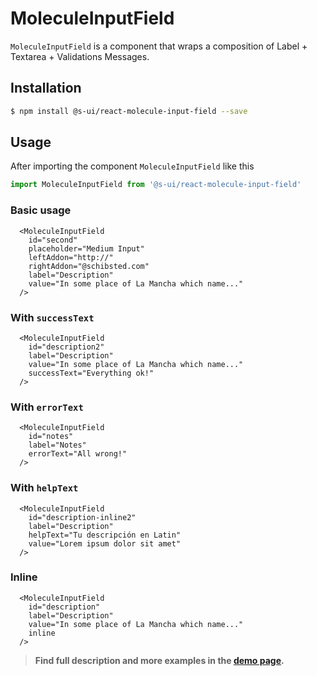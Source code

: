 # MoleculeInputField


`MoleculeInputField` is a component that wraps a composition of Label + Textarea + Validations  Messages. 


## Installation

```sh
$ npm install @s-ui/react-molecule-input-field --save
```

## Usage

After importing the component `MoleculeInputField` like this

```javascript
import MoleculeInputField from '@s-ui/react-molecule-input-field'
```

### Basic usage
    
```
  <MoleculeInputField
    id="second"
    placeholder="Medium Input"
    leftAddon="http://"
    rightAddon="@schibsted.com"
    label="Description"
    value="In some place of La Mancha which name..."
  />
```

### With `successText`
    
```
  <MoleculeInputField
    id="description2"
    label="Description"
    value="In some place of La Mancha which name..."
    successText="Everything ok!"
  />
```

### With `errorText`
    
```
  <MoleculeInputField
    id="notes"
    label="Notes"
    errorText="All wrong!"
  />
```

### With `helpText`
```
  <MoleculeInputField
    id="description-inline2"
    label="Description"
    helpText="Tu descripción en Latin"
    value="Lorem ipsum dolor sit amet"
  />
```

### Inline
```
  <MoleculeInputField
    id="description"
    label="Description"
    value="In some place of La Mancha which name..."
    inline
  />
```


> **Find full description and more examples in the [demo page](https://sui-components.now.sh/workbench/molecule/inputField/demo).**